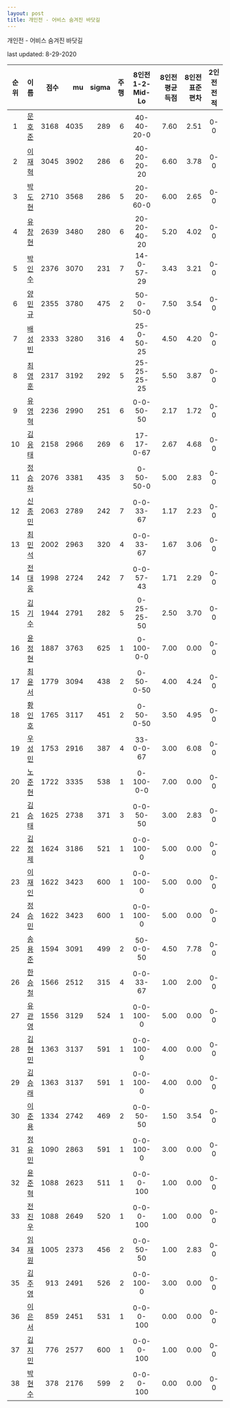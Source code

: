 ```yaml
---
layout: post
title: 개인전 - 어비스 숨겨진 바닷길
---
```



개인전 - 어비스 숨겨진 바닷길


last updated: 8-29-2020

| 순위 | 이름 | 점수 | mu | sigma | 주행 | 8인전 1-2-Mid-Lo | 8인전 평균득점 | 8인전 표준편차 | 2인전 전적 |
|:---:|:---:|---:|---:|---:|---:|:---:|---:|---:|:---:|
| 1 | [문호준](../munhojun) | 3168 | 4035 | 289 | 6 | 40-40-20-0 | 7.60 | 2.51 | 0-0 |
| 2 | [이재혁](../ijaehyeok) | 3045 | 3902 | 286 | 6 | 40-20-20-20 | 6.60 | 3.78 | 0-0 |
| 3 | [박도현](../bakdohyeon) | 2710 | 3568 | 286 | 5 | 20-20-60-0 | 6.00 | 2.65 | 0-0 |
| 4 | [유창현](../yuchanghyeon) | 2639 | 3480 | 280 | 6 | 20-20-40-20 | 5.20 | 4.02 | 0-0 |
| 5 | [박인수](../bakinsu) | 2376 | 3070 | 231 | 7 | 14-0-57-29 | 3.43 | 3.21 | 0-0 |
| 6 | [양민규](../yangmingyu) | 2355 | 3780 | 475 | 2 | 50-0-50-0 | 7.50 | 3.54 | 0-0 |
| 7 | [배성빈](../baeseongbin) | 2333 | 3280 | 316 | 4 | 25-0-50-25 | 4.50 | 4.20 | 0-0 |
| 8 | [최영훈](../choiyeonghun) | 2317 | 3192 | 292 | 5 | 25-25-25-25 | 5.50 | 3.87 | 0-0 |
| 9 | [유영혁](../yuyeonghyeok) | 2236 | 2990 | 251 | 6 | 0-0-50-50 | 2.17 | 1.72 | 0-0 |
| 10 | [김응태](../gimeungtae) | 2158 | 2966 | 269 | 6 | 17-17-0-67 | 2.67 | 4.68 | 0-0 |
| 11 | [정승하](../jeongseungha) | 2076 | 3381 | 435 | 3 | 0-50-50-0 | 5.00 | 2.83 | 0-0 |
| 12 | [신종민](../shinjongmin) | 2063 | 2789 | 242 | 7 | 0-0-33-67 | 1.17 | 2.23 | 0-0 |
| 13 | [최민석](../choiminseok) | 2002 | 2963 | 320 | 4 | 0-0-33-67 | 1.67 | 3.06 | 0-0 |
| 14 | [전대웅](../jeondaewoong) | 1998 | 2724 | 242 | 7 | 0-0-57-43 | 1.71 | 2.29 | 0-0 |
| 15 | [김기수](../gimgisu) | 1944 | 2791 | 282 | 5 | 0-25-25-50 | 2.50 | 3.70 | 0-0 |
| 16 | [윤정현](../yunjeonghyeon) | 1887 | 3763 | 625 | 1 | 0-100-0-0 | 7.00 | 0.00 | 0-0 |
| 17 | [최윤서](../choiyunseo) | 1779 | 3094 | 438 | 2 | 0-50-0-50 | 4.00 | 4.24 | 0-0 |
| 18 | [황인호](../hwanginho) | 1765 | 3117 | 451 | 2 | 0-50-0-50 | 3.50 | 4.95 | 0-0 |
| 19 | [우성민](../useongmin) | 1753 | 2916 | 387 | 4 | 33-0-0-67 | 3.00 | 6.08 | 0-0 |
| 20 | [노준현](../nojunhyeon) | 1722 | 3335 | 538 | 1 | 0-100-0-0 | 7.00 | 0.00 | 0-0 |
| 21 | [김승태](../gimseungtae) | 1625 | 2738 | 371 | 3 | 0-0-50-50 | 3.00 | 2.83 | 0-0 |
| 22 | [김정제](../gimjeongje) | 1624 | 3186 | 521 | 1 | 0-0-100-0 | 5.00 | 0.00 | 0-0 |
| 23 | [이재인](../ijaein) | 1622 | 3423 | 600 | 1 | 0-0-100-0 | 5.00 | 0.00 | 0-0 |
| 24 | [정승민](../jeongseungmin) | 1622 | 3423 | 600 | 1 | 0-0-100-0 | 5.00 | 0.00 | 0-0 |
| 25 | [송용준](../songyongjun) | 1594 | 3091 | 499 | 2 | 50-0-0-50 | 4.50 | 7.78 | 0-0 |
| 26 | [한승철](../hanseungcheol) | 1566 | 2512 | 315 | 4 | 0-0-33-67 | 1.00 | 2.00 | 0-0 |
| 27 | [유관영](../yugwanyeong) | 1556 | 3129 | 524 | 1 | 0-0-100-0 | 5.00 | 0.00 | 0-0 |
| 28 | [김현민](../gimhyunmin) | 1363 | 3137 | 591 | 1 | 0-0-100-0 | 4.00 | 0.00 | 0-0 |
| 29 | [김승래](../gimseungrae) | 1363 | 3137 | 591 | 1 | 0-0-100-0 | 4.00 | 0.00 | 0-0 |
| 30 | [이준용](../ijunyong) | 1334 | 2742 | 469 | 2 | 0-0-50-50 | 1.50 | 3.54 | 0-0 |
| 31 | [정유민](../jeongyumin) | 1090 | 2863 | 591 | 1 | 0-0-100-0 | 3.00 | 0.00 | 0-0 |
| 32 | [윤준혁](../yunjunhyeok) | 1088 | 2623 | 511 | 1 | 0-0-0-100 | 1.00 | 0.00 | 0-0 |
| 33 | [전진우](../jeonjinwoo) | 1088 | 2649 | 520 | 1 | 0-0-0-100 | 1.00 | 0.00 | 0-0 |
| 34 | [임재원](../imjaewon) | 1005 | 2373 | 456 | 2 | 0-0-50-50 | 1.00 | 2.83 | 0-0 |
| 35 | [김주영](../gimjuyeong) | 913 | 2491 | 526 | 2 | 0-0-100-0 | 3.00 | 0.00 | 0-0 |
| 36 | [이은서](../ieunseo) | 859 | 2451 | 531 | 1 | 0-0-0-100 | 0.00 | 0.00 | 0-0 |
| 37 | [김지민](../gimjimin) | 776 | 2577 | 600 | 1 | 0-0-0-100 | 1.00 | 0.00 | 0-0 |
| 38 | [박현수](../bakhyeonsu) | 378 | 2176 | 599 | 2 | 0-0-0-100 | 0.00 | 0.00 | 0-0 |
